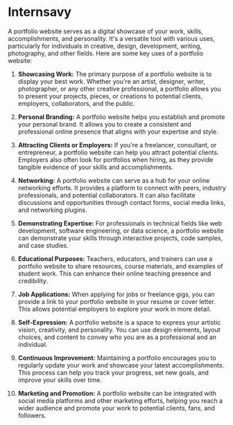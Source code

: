 # Internsavy
A portfolio website serves as a digital showcase of your work, skills, accomplishments, and personality. It's a versatile tool with various uses, particularly for individuals in creative, design, development, writing, photography, and other fields. Here are some key uses of a portfolio website:

1. **Showcasing Work:** The primary purpose of a portfolio website is to display your best work. Whether you're an artist, designer, writer, photographer, or any other creative professional, a portfolio allows you to present your projects, pieces, or creations to potential clients, employers, collaborators, and the public.

2. **Personal Branding:** A portfolio website helps you establish and promote your personal brand. It allows you to create a consistent and professional online presence that aligns with your expertise and style.

3. **Attracting Clients or Employers:** If you're a freelancer, consultant, or entrepreneur, a portfolio website can help you attract potential clients. Employers also often look for portfolios when hiring, as they provide tangible evidence of your skills and accomplishments.

4. **Networking:** A portfolio website can serve as a hub for your online networking efforts. It provides a platform to connect with peers, industry professionals, and potential collaborators. It can also facilitate discussions and opportunities through contact forms, social media links, and networking plugins.

5. **Demonstrating Expertise:** For professionals in technical fields like web development, software engineering, or data science, a portfolio website can demonstrate your skills through interactive projects, code samples, and case studies.

6. **Educational Purposes:** Teachers, educators, and trainers can use a portfolio website to share resources, course materials, and examples of student work. This can enhance their online teaching presence and credibility.

7. **Job Applications:** When applying for jobs or freelance gigs, you can provide a link to your portfolio website in your resume or cover letter. This allows potential employers to explore your work in more detail.

8. **Self-Expression:** A portfolio website is a space to express your artistic vision, creativity, and personality. You can use design elements, layout choices, and content to convey who you are as a professional and an individual.

9. **Continuous Improvement:** Maintaining a portfolio encourages you to regularly update your work and showcase your latest accomplishments. This process can help you track your progress, set new goals, and improve your skills over time.

10. **Marketing and Promotion:** A portfolio website can be integrated with social media platforms and other marketing efforts, helping you reach a wider audience and promote your work to potential clients, fans, and followers.

